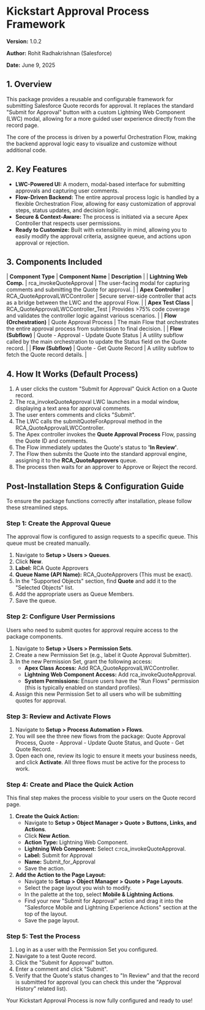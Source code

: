 # **Kickstart Approval Process Framework**

**Version:** 1.0.2

**Author:** Rohit Radhakrishnan (Salesforce)

**Date:** June 9, 2025

## **1\. Overview**

This package provides a reusable and configurable framework for submitting Salesforce Quote records for approval. It replaces the standard "Submit for Approval" button with a custom Lightning Web Component (LWC) modal, allowing for a more guided user experience directly from the record page.

The core of the process is driven by a powerful Orchestration Flow, making the backend approval logic easy to visualize and customize without additional code.

## **2\. Key Features**

- **LWC-Powered UI:** A modern, modal-based interface for submitting approvals and capturing user comments.
- **Flow-Driven Backend:** The entire approval process logic is handled by a flexible Orchestration Flow, allowing for easy customization of approval steps, status updates, and decision logic.
- **Secure & Context-Aware:** The process is initiated via a secure Apex Controller that respects user permissions.
- **Ready to Customize:** Built with extensibility in mind, allowing you to easily modify the approval criteria, assignee queue, and actions upon approval or rejection.

## **3\. Components Included**

| **Component Type** | **Component Name** | **Description** |
| **Lightning Web Comp.** | rca_invokeQuoteApproval | The user-facing modal for capturing comments and submitting the Quote for approval. |
| **Apex Controller** | RCA_QuoteApprovalLWCController | Secure server-side controller that acts as a bridge between the LWC and the approval Flow. |
| **Apex Test Class** | RCA_QuoteApprovalLWCController_Test | Provides >75% code coverage and validates the controller logic against various scenarios. |
| **Flow (Orchestration)** | Quote Approval Process | The main Flow that orchestrates the entire approval process from submission to final decision. |
| **Flow (Subflow)** | Quote - Approval - Update Quote Status | A utility subflow called by the main orchestration to update the Status field on the Quote record. |
| **Flow (Subflow)** | Quote - Get Quote Record | A utility subflow to fetch the Quote record details. |

## **4\. How It Works (Default Process)**

1. A user clicks the custom "Submit for Approval" Quick Action on a Quote record.
2. The rca_invokeQuoteApproval LWC launches in a modal window, displaying a text area for approval comments.
3. The user enters comments and clicks "Submit".
4. The LWC calls the submitQuoteForApproval method in the RCA_QuoteApprovalLWCController.
5. The Apex controller invokes the **Quote Approval Process** Flow, passing the Quote ID and comments.
6. The Flow immediately updates the Quote's status to **'In Review'**.
7. The Flow then submits the Quote into the standard approval engine, assigning it to the **RCA_QuoteApprovers** queue.
8. The process then waits for an approver to Approve or Reject the record.

## **Post-Installation Steps & Configuration Guide**

To ensure the package functions correctly after installation, please follow these streamlined steps.

### **Step 1: Create the Approval Queue**

The approval flow is configured to assign requests to a specific queue. This queue must be created manually.

1. Navigate to **Setup > Users > Queues**.
2. Click **New**.
3. **Label:** RCA Quote Approvers
4. **Queue Name (API Name):** RCA_QuoteApprovers (This must be exact).
5. In the "Supported Objects" section, find **Quote** and add it to the "Selected Objects" list.
6. Add the appropriate users as Queue Members.
7. Save the queue.

### **Step 2: Configure User Permissions**

Users who need to submit quotes for approval require access to the package components.

1. Navigate to **Setup > Users > Permission Sets**.
2. Create a new Permission Set (e.g., label it Quote Approval Submitter).
3. In the new Permission Set, grant the following access:
    - **Apex Class Access:** Add RCA_QuoteApprovalLWCController.
    - **Lightning Web Component Access:** Add rca_invokeQuoteApproval.
    - **System Permissions:** Ensure users have the "Run Flows" permission (this is typically enabled on standard profiles).
4. Assign this new Permission Set to all users who will be submitting quotes for approval.

### **Step 3: Review and Activate Flows**

1. Navigate to **Setup > Process Automation > Flows**.
2. You will see the three new flows from the package: Quote Approval Process, Quote - Approval - Update Quote Status, and Quote - Get Quote Record.
3. Open each one, review its logic to ensure it meets your business needs, and click **Activate**. All three flows must be active for the process to work.

### **Step 4: Create and Place the Quick Action**

This final step makes the process visible to your users on the Quote record page.

1. **Create the Quick Action:**
    - Navigate to **Setup > Object Manager > Quote > Buttons, Links, and Actions**.
    - Click **New Action**.
    - **Action Type:** Lightning Web Component.
    - **Lightning Web Component:** Select c:rca_invokeQuoteApproval.
    - **Label:** Submit for Approval
    - **Name:** Submit_for_Approval
    - Save the action.
2. **Add the Action to the Page Layout:**
    - Navigate to **Setup > Object Manager > Quote > Page Layouts**.
    - Select the page layout you wish to modify.
    - In the palette at the top, select **Mobile & Lightning Actions**.
    - Find your new "Submit for Approval" action and drag it into the "Salesforce Mobile and Lightning Experience Actions" section at the top of the layout.
    - Save the page layout.

### **Step 5: Test the Process**

1. Log in as a user with the Permission Set you configured.
2. Navigate to a test Quote record.
3. Click the "Submit for Approval" button.
4. Enter a comment and click "Submit".
5. Verify that the Quote's status changes to "In Review" and that the record is submitted for approval (you can check this under the "Approval History" related list).

Your Kickstart Approval Process is now fully configured and ready to use!